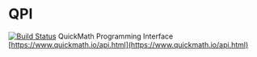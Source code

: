 # QPI
[![Build Status](https://travis-ci.org/QuickMathTeam/qpi.svg?branch=master)](https://travis-ci.org/QuickMathTeam/qpi)
QuickMath Programming Interface
[https://www.quickmath.io/api.html](https://www.quickmath.io/api.html)
